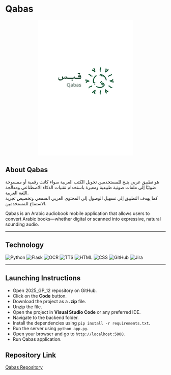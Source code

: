 # Qabas
<p align="center">
  <img src="https://github.com/Reemawk15/2025_GP_12/blob/main/Qabas%20Logo.jpg?raw=true" alt="Qabas Logo" width="300">
</p>




## About Qabas
هو تطبيق عربي يتيح للمستخدمين تحويل الكتب العربية سواء كانت رقمية أو ممسوحة ضوئيًا إلى ملفات صوتية طبيعية ومعبرة باستخدام تقنيات الذكاء الاصطناعي ومعالجة اللغة العربية.  
كما يهدف التطبيق إلى تسهيل الوصول إلى المحتوى العربي السمعي وتخصيص تجربة الاستماع للمستخدمين.

Qabas is an Arabic audiobook mobile application that allows users to convert Arabic books—whether digital or scanned into expressive, natural sounding audio.

---

## Technology
![Python](https://img.shields.io/badge/Python-3776AB?logo=python&logoColor=white)
![Flask](https://img.shields.io/badge/Flask-000000?logo=flask&logoColor=white)
![OCR](https://img.shields.io/badge/OCR-4285F4?logo=google&logoColor=white)
![TTS](https://img.shields.io/badge/TTS-FF6F00?logo=googleassistant&logoColor=white)
![HTML](https://img.shields.io/badge/HTML-E34F26?logo=html5&logoColor=white)
![CSS](https://img.shields.io/badge/CSS-1572B6?logo=css3&logoColor=white)
![GitHub](https://img.shields.io/badge/GitHub-181717?logo=github&logoColor=white)
![Jira](https://img.shields.io/badge/Jira-0052CC?logo=jira&logoColor=white)

---

## Launching Instructions

- Open 2025_GP_12 repository on GitHub.  
- Click on the **Code** button.  
- Download the project as a **.zip** file.  
- Unzip the file.  
- Open the project in **Visual Studio Code** or any preferred IDE.  
- Navigate to the backend folder.  
- Install the dependencies using `pip install -r requirements.txt`.  
- Run the server using `python app.py`.  
- Open your browser and go to `http://localhost:5000`.  
- Run Qabas application.

## Repository Link
[Qabas Repository](https://github.com/Reemawk15/2025_GP_12)
